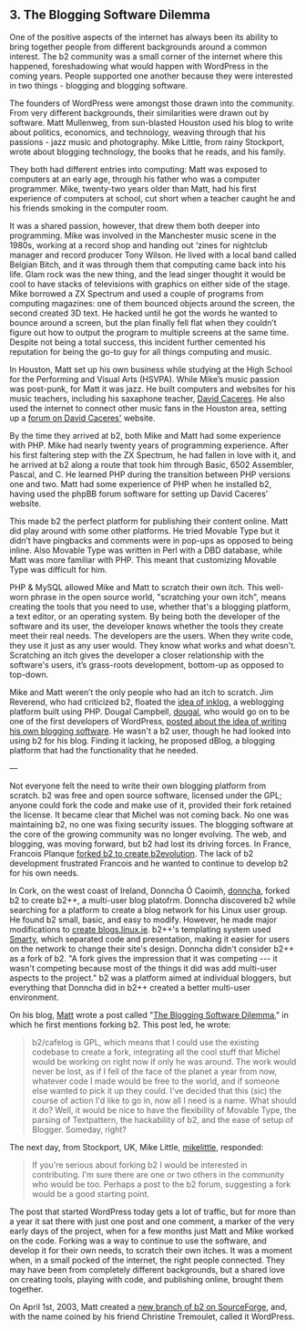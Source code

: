 ## 3. The Blogging Software Dilemma

One of the positive aspects of the internet has always been its ability to bring together people from different backgrounds around a common interest. The b2 community was a small corner of the internet where this happened, foreshadowing what would happen with WordPress in the coming years. People supported one another because they were interested in two things - blogging and blogging software. 

The founders of WordPress were amongst those drawn into the community. From very different backgrounds, their similarities were drawn out by software. Matt Mullenweg, from sun-blasted Houston used his blog to write about politics, economics, and technology, weaving through that his passions - jazz music and photography.  Mike Little, from rainy Stockport, wrote about blogging technology, the books that he reads, and his family. 

They both had different entries into computing: Matt was exposed to computers at an early age, through his father who was a computer programmer. Mike, twenty-two years older than Matt, had his first experience of computers at school, cut short when a teacher caught he and his friends smoking in the computer room. 

It was a shared passion, however, that drew them both deeper into programming. Mike was involved in the Manchester music scene in the 1980s, working at a record shop and handing out ‘zines for nightclub manager and record producer Tony Wilson. He lived with a local band called Belgian Bitch, and it was through them that computing came back into his life. Glam rock was the new thing, and the lead singer thought it would be cool to have stacks of televisions with graphics on either side of the stage. Mike borrowed a ZX Spectrum and used a couple of programs from  computing magazines: one of them bounced objects around the screen, the second created 3D text. He hacked until he got the words he wanted to bounce around a screen, but the plan finally fell flat when they couldn’t figure out how to output the program to multiple screens at the same time. Despite not being a total success, this incident further cemented his reputation for being the go-to guy for all things computing and music.

In Houston, Matt set up his own business while studying at the High School for the Performing and Visual Arts (HSVPA). While Mike’s music passion was post-punk, for Matt it was jazz. He built computers and websites for his music teachers, including his saxaphone teacher, [David Caceres](http://web.archive.org/web/20020329153221/http://davidcaceres.com/). He also used the internet to connect other music fans in the Houston area, setting up a [forum on David Caceres'](http://web.archive.org/web/20020202222327/http://davidcaceres.com/forum/) website. 

By the time they arrived at b2, both Mike and Matt had some experience with PHP. Mike had nearly twenty years of programming experience. After his first faltering step with the ZX Spectrum, he had fallen in love with it, and he arrived at b2 along a route that took him through Basic, 6502 Assembler, Pascal, and C. He learned PHP during the transition between PHP versions one and two. Matt had some experience of PHP when he installed b2, having used the phpBB forum software for setting up David Caceres’ website. 

This made b2 the perfect platform for publishing their content online. Matt did play around with some other platforms. He tried Movable Type but it didn’t have pingbacks and comments were in pop-ups as opposed to being inline. Also Movable Type was written in Perl with a DBD database, while Matt was more familiar with PHP. This meant that customizing Movable Type was difficult for him. 

PHP & MySQL allowed Mike and Matt to scratch their own itch. This well-worn phrase in the open source world, "scratching your own itch", means creating the tools that you need to use, whether that's a blogging platform, a text editor, or an operating system. By being both the developer of the software and its user, the developer knows whether the tools they create meet their real needs. The developers are the users. When they write code, they use it just as any user would. They know what works and what doesn't. Scratching an itch gives the developer a closer relationship with the software's users, it’s grass-roots development, bottom-up as opposed to top-down.

Mike and Matt weren’t the only people who had an itch to scratch. Jim Reverend, who had criticized b2, floated the [idea of inklog](http://revjim.net/2003/01/03/inklog-its-what-youve-always-wanted/), a weblogging platform built using PHP. Dougal Campbell, [dougal](http://profiles.wordpress.org/dougal), who would go on to be one of the first developers of WordPress, [posted about the idea of writing his own blogging software](http://dougal.gunters.org/blog/2002/11/12/software-development/). He wasn't a b2 user, though he had looked into using b2 for his blog. Finding it lacking, he proposed dBlog, a blogging platform that had the functionality that he needed.

—





Not everyone felt the need to write their own blogging platform from scratch. b2 was free and open source software, licensed under the GPL; anyone could fork the code and make use of it, provided their fork retained the license. It became clear that Michel was not coming back. No one was maintaining b2, no one was fixing security issues. The blogging software at the core of the growing community was no longer evolving. The web, and blogging, was moving forward, but b2 had lost its driving forces. In France, Francois Planque [forked b2 to create b2evolution](http://fplanque.net/Blog/devblog/2003/05/10/b2_evolution_new_features_summary). The lack of b2 development frustrated Francois and he wanted to continue to develop b2 for his own needs. 

In Cork, on the west coast of Ireland, Donncha Ó Caoimh, [donncha](http://profiles.wordpress.org/donncha/), forked b2 to create b2++, a multi-user blog platofrm. Donncha discovered b2 while searching for a platform to create a blog network for his Linux user group. He found b2 small, basic, and easy to modify. However, he made major modifications to [create blogs.linux.ie](http://web.archive.org/web/20030302025915/http://blogs.linux.ie/). b2++'s templating system used [Smarty](http://www.smarty.net/), which separated code and presentation, making it easier for users on the network to change their site's design. Donncha didn't consider b2++ as a fork of b2.  "A fork gives the impression that it was competing --- it wasn't competing because most of the things it did was add multi-user aspects to the project." b2 was a platform aimed at individual bloggers, but everything that Donncha did in b2++ created a better multi-user environment.

On his blog, [Matt](http://profiles.wordpress.org/matt) wrote a post called "[The Blogging Software Dilemma](http://ma.tt/2003/01/the-blogging-software-dilemma/)," in which he first mentions forking b2. This post led, he wrote:

> b2/cafelog is GPL, which means that I could use the existing codebase to create a fork, integrating all the cool stuff that Michel would be working on right now if only he was around. The work would never be lost, as if I fell of the face of the planet a year from now, whatever code I made would be free to the world, and if someone else wanted to pick it up they could. I've decided that this (sic) the course of action I'd like to go in, now all I need is a name. What should it do? Well, it would be nice to have the flexibility of Movable Type, the parsing of Textpattern, the hackability of b2, and the ease of setup of Blogger. Someday, right?

The next day, from Stockport, UK, Mike Little, [mikelittle](http://profiles.wordpress.org/mikelittle), responded:

> If you're serious about forking b2 I would be interested in contributing. I'm sure there are one or two others in the community who would be too. Perhaps a post to the b2 forum, suggesting a fork would be a good starting point.

The post that started WordPress today gets a lot of traffic, but for more than a year it sat there with just one post and one comment, a marker of the very early days of the project, when for a few months just Matt and Mike worked on the code. Forking was a way to continue to use the software, and develop it for their own needs, to scratch their own itches. It was a moment when, in a small pocked of the internet, the right people connected. They may have been from completely different backgrounds, but a shared love on creating tools, playing with code, and publishing online, brought them together.

On April 1st, 2003, Matt created a [new branch of b2 on SourceForge](http://cafelog.cvs.sourceforge.net/viewvc/cafelog/), and, with the name coined by his friend Christine Tremoulet, called it WordPress.

